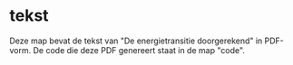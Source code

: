 # tekst
Deze map bevat de tekst van "De energietransitie doorgerekend" in PDF-vorm. De code die deze PDF genereert staat in de map "code". 

